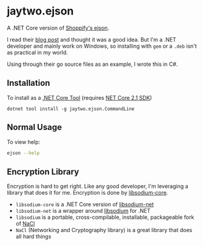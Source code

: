 # jaytwo.ejson

A .NET Core version of [Shoppify's ejson](https://github.com/Shopify/ejson).

I read their [blog post](https://engineering.shopify.com/blogs/engineering/secrets-at-shopify-introducing-ejson) and thought it was a good idea.  But I'm a .NET developer and mainly work on Windows, so installing with `gem` or a `.deb` isn't as practical in my world.

Using through their go source files as an example, I wrote this in C#.

## Installation

To install as a [.NET Core Tool](https://docs.microsoft.com/en-us/dotnet/core/tools/global-tools) (requires [NET Core 2.1 SDK](https://dotnet.microsoft.com/download/dotnet-core/2.1))

```
dotnet tool install -g jaytwo.ejson.CommandLine
```

## Normal Usage

To view help:

```bash
ejson --help
```

## Encryption Library

Encryption is hard to get right.  Like any good developer, I'm leveraging a library that does it for me.  Encryption is done by [libsodium-core](https://github.com/tabrath/libsodium-core/).

* `libsodium-core` is a .NET Core version of [libsodium-net](https://github.com/adamcaudill/libsodium-net)
* `libsodium-net` is a wrapper around [libsodium](https://github.com/jedisct1/libsodium) for .NET
* `libsodium` is a portable, cross-compilable, installable, packageable fork of [NaCl](http://nacl.cr.yp.to/)
* `NaCl` (Networking and Cryptography library) is a great library that does all hard things
